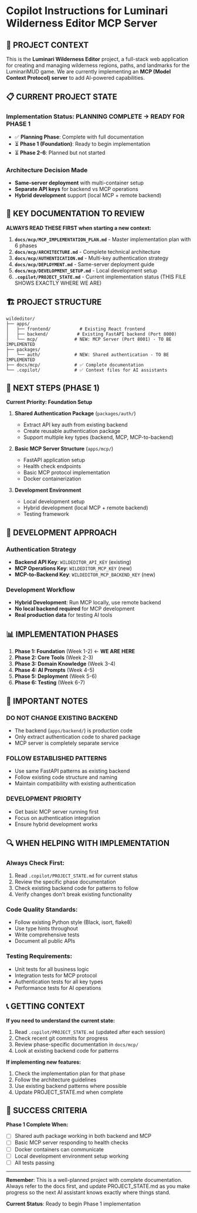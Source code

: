 # Copilot Instructions for Luminari Wilderness Editor MCP Server

## 🎯 PROJECT CONTEXT

This is the **Luminari Wilderness Editor** project, a full-stack web application for creating and managing wilderness regions, paths, and landmarks for the LuminariMUD game. We are currently implementing an **MCP (Model Context Protocol) server** to add AI-powered capabilities.

## 📋 CURRENT PROJECT STATE

### **Implementation Status: PLANNING COMPLETE → READY FOR PHASE 1**
- ✅ **Planning Phase**: Complete with full documentation
- ⏳ **Phase 1 (Foundation)**: Ready to begin implementation
- ⏳ **Phase 2-6**: Planned but not started

### **Architecture Decision Made**
- **Same-server deployment** with multi-container setup
- **Separate API keys** for backend vs MCP operations
- **Hybrid development** support (local MCP + remote backend)

## 📂 KEY DOCUMENTATION TO REVIEW

**ALWAYS READ THESE FIRST when starting a new context:**

1. **`docs/mcp/MCP_IMPLEMENTATION_PLAN.md`** - Master implementation plan with 6 phases
2. **`docs/mcp/ARCHITECTURE.md`** - Complete technical architecture
3. **`docs/mcp/AUTHENTICATION.md`** - Multi-key authentication strategy
4. **`docs/mcp/DEPLOYMENT.md`** - Same-server deployment guide
5. **`docs/mcp/DEVELOPMENT_SETUP.md`** - Local development setup
6. **`.copilot/PROJECT_STATE.md`** - Current implementation status (THIS FILE SHOWS EXACTLY WHERE WE ARE)

## 🏗️ PROJECT STRUCTURE

```
wildeditor/
├── apps/
│   ├── frontend/           # Existing React frontend
│   ├── backend/           # Existing FastAPI backend (Port 8000)
│   └── mcp/              # NEW: MCP Server (Port 8001) - TO BE IMPLEMENTED
├── packages/
│   └── auth/             # NEW: Shared authentication - TO BE IMPLEMENTED
├── docs/mcp/             # ✅ Complete documentation
└── .copilot/             # ✅ Context files for AI assistants
```

## 🎯 NEXT STEPS (PHASE 1)

**Current Priority: Foundation Setup**

1. **Shared Authentication Package** (`packages/auth/`)
   - Extract API key auth from existing backend
   - Create reusable authentication package
   - Support multiple key types (backend, MCP, MCP-to-backend)

2. **Basic MCP Server Structure** (`apps/mcp/`)
   - FastAPI application setup
   - Health check endpoints
   - Basic MCP protocol implementation
   - Docker containerization

3. **Development Environment**
   - Local development setup
   - Hybrid development (local MCP + remote backend)
   - Testing framework

## 🔧 DEVELOPMENT APPROACH

### **Authentication Strategy**
- **Backend API Key**: `WILDEDITOR_API_KEY` (existing)
- **MCP Operations Key**: `WILDEDITOR_MCP_KEY` (new)
- **MCP-to-Backend Key**: `WILDEDITOR_MCP_BACKEND_KEY` (new)

### **Development Workflow**
- **Hybrid Development**: Run MCP locally, use remote backend
- **No local backend required** for MCP development
- **Real production data** for testing AI tools

## 📊 IMPLEMENTATION PHASES

1. **Phase 1: Foundation** (Week 1-2) ← **WE ARE HERE**
2. **Phase 2: Core Tools** (Week 2-3)
3. **Phase 3: Domain Knowledge** (Week 3-4)
4. **Phase 4: AI Prompts** (Week 4-5)
5. **Phase 5: Deployment** (Week 5-6)
6. **Phase 6: Testing** (Week 6-7)

## 🚨 IMPORTANT NOTES

### **DO NOT CHANGE EXISTING BACKEND**
- The backend (`apps/backend/`) is production code
- Only extract authentication code to shared package
- MCP server is completely separate service

### **FOLLOW ESTABLISHED PATTERNS**
- Use same FastAPI patterns as existing backend
- Follow existing code structure and naming
- Maintain compatibility with existing authentication

### **DEVELOPMENT PRIORITY**
- Get basic MCP server running first
- Focus on authentication integration
- Ensure hybrid development works

## 🔍 WHEN HELPING WITH IMPLEMENTATION

### **Always Check First:**
1. Read `.copilot/PROJECT_STATE.md` for current status
2. Review the specific phase documentation
3. Check existing backend code for patterns to follow
4. Verify changes don't break existing functionality

### **Code Quality Standards:**
- Follow existing Python style (Black, isort, flake8)
- Use type hints throughout
- Write comprehensive tests
- Document all public APIs

### **Testing Requirements:**
- Unit tests for all business logic
- Integration tests for MCP protocol
- Authentication tests for all key types
- Performance tests for AI operations

## 📞 GETTING CONTEXT

**If you need to understand the current state:**
1. Read `.copilot/PROJECT_STATE.md` (updated after each session)
2. Check recent git commits for progress
3. Review phase-specific documentation in `docs/mcp/`
4. Look at existing backend code for patterns

**If implementing new features:**
1. Check the implementation plan for that phase
2. Follow the architecture guidelines
3. Use existing backend patterns where possible
4. Update PROJECT_STATE.md when complete

## 🎯 SUCCESS CRITERIA

**Phase 1 Complete When:**
- [ ] Shared auth package working in both backend and MCP
- [ ] Basic MCP server responding to health checks
- [ ] Docker containers can communicate
- [ ] Local development environment setup working
- [ ] All tests passing

---

**Remember**: This is a well-planned project with complete documentation. Always refer to the docs first, and update PROJECT_STATE.md as you make progress so the next AI assistant knows exactly where things stand.

**Current Status**: Ready to begin Phase 1 implementation
